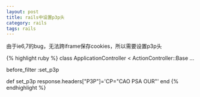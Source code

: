 ```yaml
---
layout: post
title: rails中设置p3p头
category: rails
tags: rails
---
```


由于ie6,7的bug，无法跨iframe保存cookies，所以需要设置p3p头


{% highlight ruby %}
class ApplicationController < ActionController::Base
  ...
 
  before_filter  :set_p3p

  def set_p3p
    response.headers["P3P"]='CP="CAO PSA OUR"'
  end
{% endhighlight %}